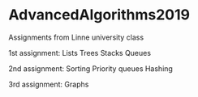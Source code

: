 # AdvancedAlgorithms2019
Assignments from Linne university class

1st assignment:
  Lists
  Trees
  Stacks
  Queues

2nd assignment:
  Sorting
  Priority queues
  Hashing
  
3rd assignment:
  Graphs

